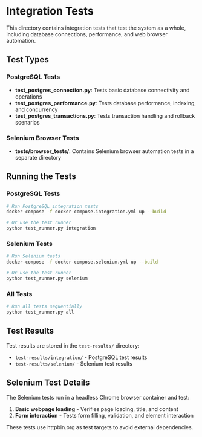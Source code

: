 # Integration Tests

This directory contains integration tests that test the system as a whole, including database connections, performance, and web browser automation.

## Test Types

### PostgreSQL Tests
- **test_postgres_connection.py**: Tests basic database connectivity and operations
- **test_postgres_performance.py**: Tests database performance, indexing, and concurrency
- **test_postgres_transactions.py**: Tests transaction handling and rollback scenarios

### Selenium Browser Tests
- **tests/browser_tests/**: Contains Selenium browser automation tests in a separate directory

## Running the Tests

### PostgreSQL Tests
```bash
# Run PostgreSQL integration tests
docker-compose -f docker-compose.integration.yml up --build

# Or use the test runner
python test_runner.py integration
```

### Selenium Tests
```bash
# Run Selenium tests
docker-compose -f docker-compose.selenium.yml up --build

# Or use the test runner
python test_runner.py selenium
```

### All Tests
```bash
# Run all tests sequentially
python test_runner.py all
```

## Test Results

Test results are stored in the `test-results/` directory:
- `test-results/integration/` - PostgreSQL test results
- `test-results/selenium/` - Selenium test results

## Selenium Test Details

The Selenium tests run in a headless Chrome browser container and test:
1. **Basic webpage loading** - Verifies page loading, title, and content
2. **Form interaction** - Tests form filling, validation, and element interaction

These tests use httpbin.org as test targets to avoid external dependencies.
